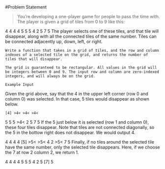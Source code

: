 #Problem Statement
>You’re developing a one-player game for people to pass the time with. The player is given a grid of tiles from 0 to 9 like this:

4 4 4 4
5 5 5 4
2 5 7 5
The player selects one of these tiles, and that tile will disappear, along with all the connected tiles of the same number. Tiles can be connected adjacently up, down, left, or right.

    Write a function that takes in a grid of tiles, and the row and column indexes of a selected tile on the grid, and returns the number of tiles that will disappear.

    The grid is guaranteed to be rectangular. All values in the grid will be integers between 0 and 9. The input row and column are zero-indexed integers, and will always be on the grid.

    Example Input
Given the grid above, say that the 4 in the upper left corner (row 0 and column 0) was selected. In that case, 5 tiles would disappear as shown below.

    [4] >4< >4< >4<
5   5   5  >4<
2   5   7   5
If the 5 just below it is selected (row 1 and column 0), these four tiles disappear. Note that tiles are not connected diagonally, so the 5 in the bottow right does not disappear. We would output 4.

4   4   4   4
    [5] >5< >5<  4
2  >5<  7   5
Finally, if no tiles around the selected tile have the same number, only the selected tile disappears. Here, if we choose the 7 at row 2 column 2, we return 1.

4   4   4   4
5   5   5   4
2   5  [7]  5